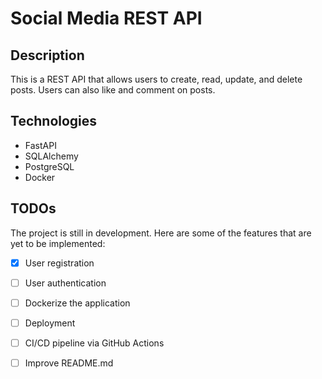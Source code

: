 # Social Media REST API

## Description

This is a REST API that allows users to create, read, update, and delete posts. Users can also like and comment on posts.

## Technologies

- FastAPI
- SQLAlchemy
- PostgreSQL
- Docker

## TODOs

The project is still in development. Here are some of the features that are yet to be implemented:

- [x] User registration
- [ ] User authentication
- [ ] Dockerize the application
- [ ] Deployment
- [ ] CI/CD pipeline via GitHub Actions
- [ ] Improve README.md

